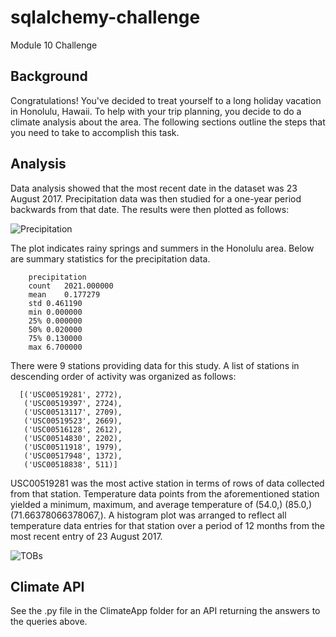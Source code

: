 # sqlalchemy-challenge
Module 10 Challenge

## Background
Congratulations! You've decided to treat yourself to a long holiday vacation in Honolulu, Hawaii. To help with your trip planning, you decide to do a climate analysis about the area. The following sections outline the steps that you need to take to accomplish this task.

## Analysis
Data analysis showed that the most recent date in the dataset was 23 August 2017. Precipitation data was then studied for a one-year period backwards from that date. The results were then plotted as follows:

![Precipitation](https://github.com/MAamer28/sqlalchemy-challenge/assets/130619866/507a6d96-4881-47db-b071-5b00b482cec1)

The plot indicates rainy springs and summers in the Honolulu area. Below are summary statistics for the precipitation data.

        precipitation
        count	2021.000000
        mean	0.177279
        std	0.461190
        min	0.000000
        25%	0.000000
        50%	0.020000
        75%	0.130000
        max	6.700000

There were 9 stations providing data for this study. A list of stations in descending order of activity was organized as follows:

      [('USC00519281', 2772),
       ('USC00519397', 2724),
       ('USC00513117', 2709),
       ('USC00519523', 2669),
       ('USC00516128', 2612),
       ('USC00514830', 2202),
       ('USC00511918', 1979),
       ('USC00517948', 1372),
       ('USC00518838', 511)]

USC00519281 was the most active station in terms of rows of data collected from that station. Temperature data points from the aforementioned station yielded a minimum, maximum, and average temperature of (54.0,) (85.0,) (71.66378066378067,). A histogram plot was arranged to reflect all temperature data entries for that station over a period of 12 months from the most recent entry of 23 August 2017.

![TOBs](https://github.com/MAamer28/sqlalchemy-challenge/assets/130619866/b484545c-f311-47fb-9906-a63846243211)

## Climate API
See the .py file in the ClimateApp folder for an API returning the answers to the queries above.
